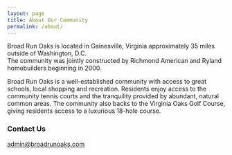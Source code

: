 ```yaml
---
layout: page
title: About Our Community
permalink: /about/
---
```


Broad Run Oaks is located in Gainesville, Virginia approximately 35 miles outside of Washington, D.C.  
The community was jointly constructed by Richmond American and Ryland homebuilders beginning in 2000.  

Broad Run Oaks is a well-established community with access to great schools, local shopping and recreation.  Residents  enjoy access to the community tennis courts and the tranquility provided by abundant, natural common areas.  The community also backs to the Virginia Oaks Golf Course, giving residents access to a luxurious 18-hole course. 

### Contact Us

[admin@broadrunoaks.com](mailto:admin@broadrunoaks.com)
